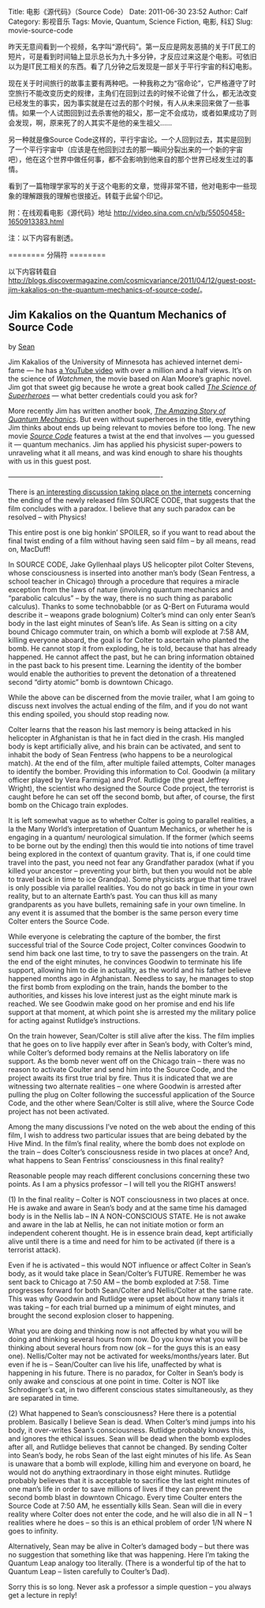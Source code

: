 Title: 电影《源代码》（Source Code）
Date: 2011-06-30 23:52
Author: Calf
Category: 影视音乐
Tags: Movie, Quantum, Science Fiction, 电影, 科幻
Slug: movie-source-code

昨天无意间看到一个视频，名字叫“源代码”。第一反应是网友恶搞的关于IT民工的短片，可是看到时间轴上显示总长为九十多分钟，才反应过来这是个电影。可依旧以为是IT民工相关的东西。看了几分钟之后发现是一部关于平行宇宙的科幻电影。

现在关于时间旅行的故事主要有两种吧。一种我称之为“宿命论”，它严格遵守了时空旅行不能改变历史的规律，主角们在回到过去的时候不论做了什么，都无法改变已经发生的事实，因为事实就是在过去的那个时候，有人从未来回来做了一些事情。如果一个人试图回到过去杀害他的祖父，那一定不会成功，或者如果成功了则会发现，啊，原来死了的人其实不是他的亲生祖父……

另一种就是像Source
Code这样的，平行宇宙论。一个人回到过去，其实是回到了一个平行宇宙中（应该是在他回到过去的那一瞬间分裂出来的一个新的宇宙吧），他在这个世界中做任何事，都不会影响到他来自的那个世界已经发生过的事情。

看到了一篇物理学家写的关于这个电影的文章，觉得非常不错，他对电影中一些现象的理解跟我的理解也很接近。转载于此留个印记。

附：在线观看电影《源代码》地址 <http://video.sina.com.cn/v/b/55050458-1650913383.html>

注：以下内容有剧透。

<!--more-->======== 分隔符 ========

以下内容转载自<http://blogs.discovermagazine.com/cosmicvariance/2011/04/12/guest-post-jim-kakalios-on-the-quantum-mechanics-of-source-code/>。

Jim Kakalios on the Quantum Mechanics of Source Code
----------------------------------------------------

by [Sean][]

Jim Kakalios of the University of Minnesota has achieved internet
demi-fame — he has [a YouTube video][] with over a million and a half
views. It’s on the science of *Watchmen*, the movie based on Alan
Moore’s graphic novel. Jim got that sweet gig because he wrote a great
book called [*The Science of Superheroes*][] — what better credentials
could you ask for?

More recently Jim has written another book, [*The Amazing Story of
Quantum Mechanics*][]. But even without superheroes in the title,
everything Jim thinks about ends up being relevant to movies before too
long. The new movie [*Source Code*][] features a twist at the end that
involves — you guessed it — quantum mechanics. Jim has applied his
physicist super-powers to unraveling what it all means, and was kind
enough to share his thoughts with us in this guest post.

——————————————————————-

There is [an interesting discussion taking place on the internets][]
concerning the ending of the newly released film SOURCE CODE, that
suggests that the film concludes with a paradox. I believe that any such
paradox can be resolved – with Physics!

This entire post is one big honkin’ SPOILER, so if you want to read
about the final twist ending of a film without having seen said film –
by all means, read on, MacDuff!

In SOURCE CODE, Jake Gyllenhaal plays US helicopter pilot Colter
Stevens, whose consciousness is inserted into another man’s body (Sean
Fentress, a school teacher in Chicago) through a procedure that requires
a miracle exception from the laws of nature (involving quantum mechanics
and “parabolic calculus” – by the way, there is no such thing as
parabolic calculus). Thanks to some technobabble (or as Q-Bert on
Futurama would describe it – weapons grade bolognium) Colter’s mind can
only enter Sean’s body in the last eight minutes of Sean’s life. As Sean
is sitting on a city bound Chicago commuter train, on which a bomb will
explode at 7:58 AM, killing everyone aboard, the goal is for Colter to
ascertain who planted the bomb. He cannot stop it from exploding, he is
told, because that has already happened. He cannot affect the past, but
he can bring information obtained in the past back to his present time.
Learning the identity of the bomber would enable the authorities to
prevent the detonation of a threatened second “dirty atomic” bomb is
downtown Chicago.

While the above can be discerned from the movie trailer, what I am going
to discuss next involves the actual ending of the film, and if you do
not want this ending spoiled, you should stop reading now.

Colter learns that the reason his last memory is being attacked in his
helicopter in Afghanistan is that he in fact died in the crash. His
mangled body is kept artificially alive, and his brain can be activated,
and sent to inhabit the body of Sean Fentress (who happens to be a
neurological match). At the end of the film, after multiple failed
attempts, Colter manages to identify the bomber. Providing this
information to Col. Goodwin (a military officer played by Vera Farmiga)
and Prof. Rutlidge (the great Jeffrey Wright), the scientist who
designed the Source Code project, the terrorist is caught before he can
set off the second bomb, but after, of course, the first bomb on the
Chicago train explodes.

It is left somewhat vague as to whether Colter is going to parallel
realities, a la the Many World’s interpretation of Quantum Mechanics, or
whether he is engaging in a quantum/ neurological simulation. If the
former (which seems to be borne out by the ending) then this would tie
into notions of time travel being explored in the context of quantum
gravity. That is, if one could time travel into the past, you need not
fear any Grandfather paradox (what if you killed your ancestor –
preventing your birth, but then you would not be able to travel back in
time to ice Grandpa). Some physicists argue that time travel is only
possible via parallel realities. You do not go back in time in your own
reality, but to an alternate Earth’s past. You can thus kill as many
grandparents as you have bullets, remaining safe in your own timeline.
In any event it is assumed that the bomber is the same person every time
Colter enters the Source Code.

While everyone is celebrating the capture of the bomber, the first
successful trial of the Source Code project, Colter convinces Goodwin to
send him back one last time, to try to save the passengers on the train.
At the end of the eight minutes, he convinces Goodwin to terminate his
life support, allowing him to die in actuality, as the world and his
father believe happened months ago in Afghanistan. Needless to say, he
manages to stop the first bomb from exploding on the train, hands the
bomber to the authorities, and kisses his love interest just as the
eight minute mark is reached. We see Goodwin make good on her promise
and end his life support at that moment, at which point she is arrested
my the military police for acting against Rutlidge’s instructions.

On the train however, Sean/Colter is still alive after the kiss. The
film implies that he goes on to live happily ever after in Sean’s body,
with Colter’s mind, while Colter’s deformed body remains at the Nellis
laboratory on life support. As the bomb never went off on the Chicago
train – there was no reason to activate Coulter and send him into the
Source Code, and the project awaits its first true trial by fire. Thus
it is indicated that we are witnessing two alternate realities – one
where Goodwin is arrested after pulling the plug on Colter following the
successful application of the Source Code, and the other where
Sean/Colter is still alive, where the Source Code project has not been
activated.

Among the many discussions I’ve noted on the web about the ending of
this film, I wish to address two particular issues that are being
debated by the Hive Mind. In the film’s final reality, where the bomb
does not explode on the train – does Colter’s consciousness reside in
two places at once? And, what happens to Sean Fentriss’ consciousness in
this final reality?

Reasonable people may reach different conclusions concerning these two
points. As I am a physics professor – I will tell you the RIGHT answers!

​(1) In the final reality – Colter is NOT consciousness in two places at
once. He is awake and aware in Sean’s body and at the same time his
damaged body is in the Nellis lab – IN A NON-CONSCIOUS STATE. He is not
awake and aware in the lab at Nellis, he can not initiate motion or form
an independent coherent thought. He is in essence brain dead, kept
artificially alive until there is a time and need for him to be
activated (if there is a terrorist attack).

Even if he is activated – this would NOT influence or affect Colter in
Sean’s body, as it would take place in Sean/Colter’s FUTURE. Remember he
was sent back to Chicago at 7:50 AM – the bomb exploded at 7:58. Time
progresses forward for both Sean/Colter and Nellis/Colter at the same
rate. This was why Goodwin and Rutlidge were upset about how many trials
it was taking – for each trial burned up a minimum of eight minutes, and
brought the second explosion closer to happening.

What you are doing and thinking now is not affected by what you will be
doing and thinking several hours from now. Do you know what you will be
thinking about several hours from now (ok – for the guys this is an easy
one). Nellis/Colter may not be activated for weeks/months/years later.
But even if he is – Sean/Coulter can live his life, unaffected by what
is happening in his future. There is no paradox, for Colter in Sean’s
body is only awake and conscious at one point in time. Colter is NOT
like Schrodinger’s cat, in two different conscious states
simultaneously, as they are separated in time.

​(2) What happened to Sean’s consciousness? Here there is a potential
problem. Basically I believe Sean is dead. When Colter’s mind jumps into
his body, it over-writes Sean’s consciousness. Rutlidge probably knows
this, and ignores the ethical issues. Sean will be dead when the bomb
explodes after all, and Rutlidge believes that cannot be changed. By
sending Colter into Sean’s body, he robs Sean of the last eight minutes
of his life. As Sean is unaware that a bomb will explode, killing him
and everyone on board, he would not do anything extraordinary in those
eight minutes. Rutlidge probably believes that it is acceptable to
sacrifice the last eight minutes of one man’s life in order to save
millions of lives if they can prevent the second bomb blast in downtown
Chicago. Every time Coulter enters the Source Code at 7:50 AM, he
essentially kills Sean. Sean will die in every reality where Colter does
not enter the code, and he will also die in all N – 1 realities where he
does – so this is an ethical problem of order 1/N where N goes to
infinity.

Alternatively, Sean may be alive in Colter’s damaged body – but there
was no suggestion that something like that was happening. Here I’m
taking the Quantum Leap analogy too literally. (There is a wonderful tip
of the hat to Quantum Leap – listen carefully to Coulter’s Dad).

Sorry this is so long. Never ask a professor a simple question – you
always get a lecture in reply!

  [Sean]: http://blogs.discovermagazine.com/cosmicvariance/author/scarroll/
    "Posts by Sean"
  [a YouTube video]: http://www.youtube.com/watch?v=zmj1rpzDRZ0
  [*The Science of Superheroes*]: http://www.amazon.com/Physics-Superheroes-Spectacular-Second/dp/1592405088/
  [*The Amazing Story of Quantum Mechanics*]: http://www.amazon.com/Amazing-Story-Quantum-Mechanics-Exploration/dp/1592404790/
  [*Source Code*]: http://www.imdb.com/title/tt0945513/
  [an interesting discussion taking place on the internets]: http://www.ropeofsilicon.com/article/spoiler-talk-is-the-ending-of-source-code-open-to-interpretation
